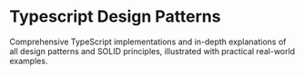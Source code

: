 # Typescript Design Patterns
Comprehensive TypeScript implementations and in-depth explanations of all design patterns and SOLID principles, illustrated with practical real-world examples.
